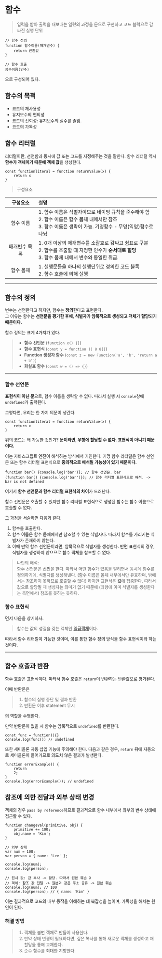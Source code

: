 # **함수**

> 입력을 받아 출력을 내보내는 일련의 과정을 문으로 구현하고 코드 블럭으로 감싸진 실행 단위

```
// 함수 정의
function 함수이름(매개변수) {
    return 반환값
}

// 함수 호출
함수이름(인수)
```

으로 구성되어 있다.

## **함수의 목적**

- 코드의 재사용성
- 유지보수의 편의성
- 코드의 신뢰성: 유지보수의 실수를 줄임.
- 코드의 가독성

## **함수 리터럴**

리터럴이란, 선언함과 동시에 값 또는 코드를 지정해주는 것을 말한다. 함수 리터럴 역시 **함수가 객체이기 때문에 객체 값**을 생성한다.

```
const functionliteral = function returnValue(x) {
    return x
}
```

> 구성요소

|   구성요소    | 설명                                                                                                                                                              |
| :-----------: | :---------------------------------------------------------------------------------------------------------------------------------------------------------------- |
|   함수 이름   | 1. 함수 이름은 식별자이므로 네이밍 규칙을 준수해야 함</br>2. 함수 이름은 함수 몸체 내에서만 참조</br>3. 함수 이름은 생략이 가능. 기명함수 - 무명(익명)함수로 나뉨 |
| 매개변수 목록 | 1. 0개 이상의 매개변수를 소괄호로 감싸고 쉼표로 구분</br>2. 함수를 호출할 때 지정한 인수가 **순서대로 할당**</br>3. 함수 몸체 내에서 변수와 동일한 취급.          |
|   함수 몸체   | 1. 실행문들을 하나의 실행단위로 정의한 코드 블록</br> 2. 함수 호출에 의해 실행                                                                                    |

---

## **함수의 정의**

변수는 선언한다고 하지만, 함수는 **정의**한다고 표현한다.  
그 이유는 함수는 **선언문을 평가한 후에, 식별자가 암묵적으로 생성되고 객체가 할당되기 때문이다.**

함수 정의는 크게 4가지가 있다.

> - **함수 선언문** (`function x() {}`)
> - **함수 표현식** (`const y = function () 8 8{}`)
> - **Function 생성자 함수** (`const z = new Function('a', 'b', 'return a + b')`)
> - **화살표 함수** (`const w = () => {}`)

---

### **함수 선언문**

**표현식이 아닌 문**으로, 함수 이름을 생략할 수 없다. 따라서 실행 시 `console`창에 `undefined`가 출력된다.

그렇다면, 우리는 한 가지 의문이 생긴다.

```
const functionliteral = function returnValue(x) {
    return x
}
```

위의 코드는 왜 가능한 것인가?
**문이라면, 우항에 할당할 수 없다. 표현식이 아니기 때문이다.**

이는 자바스크립트 엔진이 해석하는 방식에서 기인한다.
기명 함수 리터럴은 함수 선언문 또는 함수 리터럴 표현식으로 **중의적으로 해석될 가능성이 있기 때문이다.**

```
function bar() {console.log('bar')}; // 함수 선언문. bar
(function bar() {console.log('bar')}); // 함수 리터럴 표현식으로 해석. -> bar is not defined
```

여기서 **함수 선언문과 함수 리터럴 표현식의 차이**가 드러난다.

함수 선언문은 호출할 수 있지만 함수 리터럴 표현식으로 생성된 함수는 함수 이름으로 호출할 수 없다.

그 과정을 서술하면 다음과 같다.

1. 함수를 호출한다.
2. 함수 이름은 함수 몸체에서만 참조할 수 있는 식별자다. 따라서 함수를 가리키는 식별자가 존재하지 않는다.
3. 이때 만약 함수 선언문이라면, 암묵적으로 식별자를 생성한다. 반면 표현식의 경우, 식별자를 생성하지 않으므로 함수 객체를 참조할 수 없다.

> 나만의 해석:  
> 함수 선언문은 **선언**을 한다. 따라서 어떤 함수가 있음을 알리면서 동시에 함수를 정의하기에, 식별자를 생성해낸다. (함수 이름은 몸체 내부에서만 유효하며, 밖에서는 참조하지 못하므로 호출할 수 없다)
> 하지만 표현식은 **값**에 집중한다. 따라서 값으로 할당될 때 생성자는 의미가 없기 때문에 (좌항에 이미 식별자를 생성한다는 측면에서) 참조를 못하는 듯하다.

### **함수 표현식**

먼저 다음을 상기하자.

> 함수는 값의 성질을 갖는 객체인 <u>**일급객체**</u>이다.

따라서 함수 리터럴이 가능한 것이며, 이를 통한 함수 정의 방식을 함수 표현식이라 하는 것이다.

---

## **함수 호출과 반환**

함수 호출은 표현식이다. 따라서 함수 호출은 `return`이 반환하는 반환값으로 평가된다.

이때 반환문은

> 1. 함수의 실행 중단 및 결과 반환
> 2. 반환문 이후 statement 무시

의 역할을 수행한다.

만약 반환문이 없을 시 함수는 암묵적으로 `undefined`를 반환한다.

```
const func = function(){}
console.log(func()) // undefined
```

또한 세미콜론 자동 삽입 기능에 주의해야 한다. 다음과 같은 경우, `return` 뒤에 자동으로 세미클론이 들어가므로 의도치 않은 결과가 발생한다.

```
function errorExample() {
    return
    2;
}
console.log(errorExample()); // undefined
```

## **참조에 의한 전달과 외부 상태 변경**

객체의 경우 `pass by reference`하므로 결과적으로 함수 내부에서 외부의 변수 상태에 접근할 수 있다.

```
function changeVal(primitive, obj) {
    primitive += 100;
    obj.name = 'Kim';
}

// 외부 상태
var num = 100;
var person = { name: 'Lee' };

console.log(num);
console.log(person);

// 원시 값: 값 복사 -> 할당. 따라서 원본 훼손 X
// 객체: 참조 값 전달 -> 원본과 같은 주소 공유 -> 원본 훼손
console.log(num); // 100
console.log(person); // { name: 'Kim' }
```

이는 결과적으로 코드의 내부 동작을 이해하는 데 복잡성을 높이며, 가독성을 해치는 원인이 된다.

### **해결 방법**

> 1. 객체를 불변 객체로 만들어 사용한다.
> 2. 만약 상태 변경이 필요하다면, 깊은 복사를 통해 새로운 객체를 생성하고 재할당을 통해 교체한다.
> 3. 순수 함수를 최대한 지향한다.
